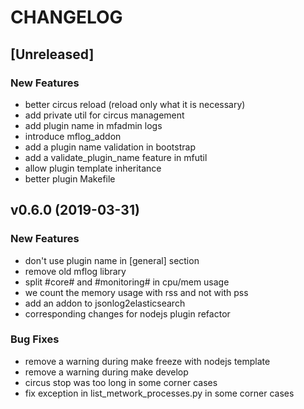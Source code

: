 # CHANGELOG


## [Unreleased]

### New Features
- better circus reload (reload only what it is necessary)
- add private util for circus management
- add plugin name in mfadmin logs
- introduce mflog_addon
- add a plugin name validation in bootstrap
- add a validate_plugin_name feature in mfutil
- allow plugin template inheritance
- better plugin Makefile






## v0.6.0 (2019-03-31)

### New Features
- don't use plugin name in [general] section
- remove old mflog library
- split #core# and #monitoring# in cpu/mem usage
- we count the memory usage with rss and not with pss
- add an addon to jsonlog2elasticsearch
- corresponding changes for nodejs plugin refactor


### Bug Fixes
- remove a warning during make freeze with nodejs template
- remove a warning during make develop
- circus stop was too long in some corner cases
- fix exception in list_metwork_processes.py in some corner cases





